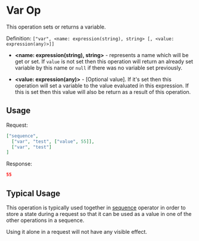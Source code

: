 # Var Op

This operation sets or returns a variable.

Definition: `["var", <name: expression(string), string> [, <value: expression(any)>]]`

* __&lt;name: expression(string), string&gt;__ - represents a name which will be get or set. If `value` is not set
then this operation will return an already set variable by this name or `null` if there was no variable set previously.

* __&lt;value: expression(any)&gt;__ - [Optional value]. If it's set then this operation will set a variable to the
value evaluated in this expression. If this is set then this value will also be return as a result of this operation.

## Usage


Request:
```json
["sequence",
  ["var", "test", ["value", 55]],
  ["var", "test"]
]
```


Response:
```json
55
```


## Typical Usage

This operation is typically used together in [sequence](sequence.md) operator in order to store a state during
a request so that it can be used as a value in one of the other operations in a sequence.

Using it alone in a request will not have any visible effect.